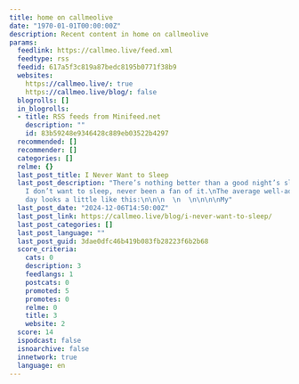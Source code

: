 ```yaml
---
title: home on callmeolive
date: "1970-01-01T00:00:00Z"
description: Recent content in home on callmeolive
params:
  feedlink: https://callmeo.live/feed.xml
  feedtype: rss
  feedid: 617a5f3c819a87bedc8195b0771f38b9
  websites:
    https://callmeo.live/: true
    https://callmeo.live/blog/: false
  blogrolls: []
  in_blogrolls:
  - title: RSS feeds from Minifeed.net
    description: ""
    id: 83b59248e9346428c889eb03522b4297
  recommended: []
  recommender: []
  categories: []
  relme: {}
  last_post_title: I Never Want to Sleep
  last_post_description: "There’s nothing better than a good night’s sleep. The problem:
    I don’t want to sleep, never been a fan of it.\nThe average well-adjusted person’s
    day looks a little like this:\n\n\n  \n  \n\n\n\nMy"
  last_post_date: "2024-12-06T14:50:00Z"
  last_post_link: https://callmeo.live/blog/i-never-want-to-sleep/
  last_post_categories: []
  last_post_language: ""
  last_post_guid: 3dae0dfc46b419b083fb28223f6b2b68
  score_criteria:
    cats: 0
    description: 3
    feedlangs: 1
    postcats: 0
    promoted: 5
    promotes: 0
    relme: 0
    title: 3
    website: 2
  score: 14
  ispodcast: false
  isnoarchive: false
  innetwork: true
  language: en
---
```

